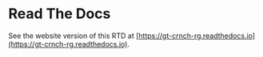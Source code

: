 # Read The Docs

See the website version of this RTD at [https://gt-crnch-rg.readthedocs.io](https://gt-crnch-rg.readthedocs.io).
